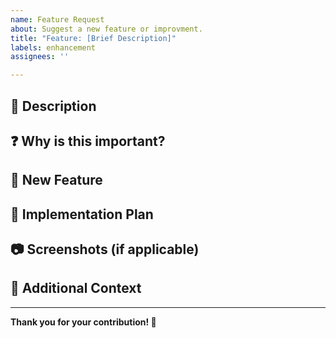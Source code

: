```yaml
---
name: Feature Request
about: Suggest a new feature or improvment.
title: "Feature: [Brief Description]"
labels: enhancement
assignees: ''

---
```


## 📝 Description

<!--
Provide a clear and concise description of what the issue does.
Explain the functionality or behavior that you are proposing.
-->

## ❓ Why is this important?

<!--
Explain why this feature is important.
Discuss the benefits it will bring to the project, users, or stakeholders.
-->

## 🎁 New Feature

<!--
Describe the new feature that comes with this issue.
Include any relevant details, user stories, or use cases that illustrate the feature.
-->

## 🔨 Implementation Plan

<!--
Explain how you plan to implement this feature.
Outline the steps, technologies, or methodologies you intend to use.
Include any potential challenges or considerations.
-->

## 📷 Screenshots (if applicable)

<!--
Add any relevant screenshots to help explain your feature request.
-->

## 📄 Additional Context

<!--
Add any other context or links about the feature request here.
-->

---

**Thank you for your contribution! 🎉**


